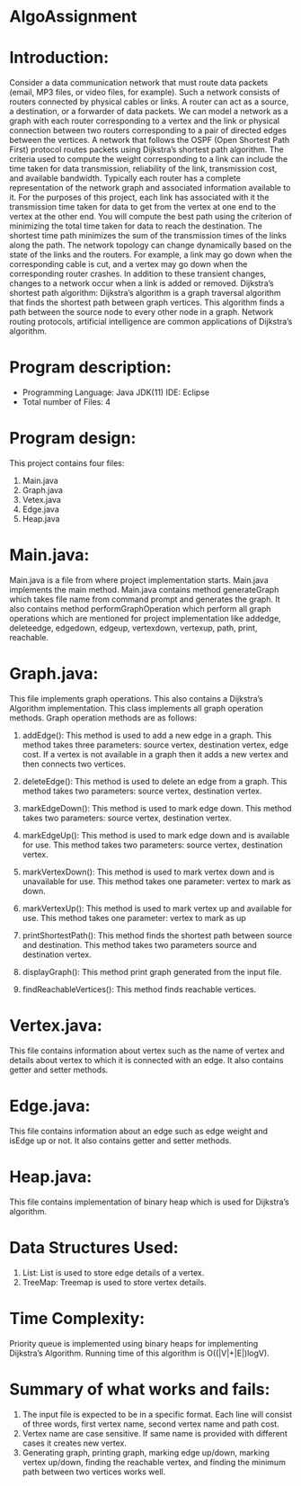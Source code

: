# AlgoAssignment

# Introduction:
Consider a data communication network that must route data packets (email, MP3 files, or video files, for example). Such a network consists of routers connected by physical cables or links. A router can act as a source, a destination, or a forwarder of data packets. We can model a network as a graph with each router corresponding to a vertex and the link or physical connection between two routers corresponding to a pair of directed edges between the vertices. A network that follows the OSPF (Open Shortest Path First) protocol routes packets using Dijkstra’s shortest path algorithm. The criteria used to compute the weight corresponding to a link can include the time taken for data transmission, reliability of the link, transmission cost, and available bandwidth. Typically each router has a complete representation of the network graph and associated information available to it. For the purposes of this project, each link has associated with it the transmission time taken for data to get from the vertex at one end to the vertex at the other end. You will compute the best path using the criterion of minimizing the total time taken for data to reach the destination. The shortest time path minimizes the sum of the transmission times of the links along the path. The network topology can change dynamically based on the state of the links and the routers. For example, a link may go down when the corresponding cable is cut, and a vertex may go down when the corresponding router crashes. In addition to these transient changes, changes to a network occur when a link is added or removed.
Dijkstra’s shortest path algorithm:
Dijkstra’s algorithm is a graph traversal algorithm that finds the shortest path between graph vertices. This algorithm finds a path between the source node to every other node in a graph. Network routing protocols, artificial intelligence are common applications of Dijkstra’s algorithm.

# Program description:
- Programming Language: Java JDK(11) IDE: Eclipse
- Total number of Files: 4

# Program design:

This project contains four files: 
1) Main.java
2) Graph.java 
3) Vetex.java 
4) Edge.java
5) Heap.java

# Main.java: 
Main.java is a file from where project implementation starts. Main.java implements the main method. Main.java contains method generateGraph which takes file name from command prompt and generates the graph. It also contains method performGraphOperation which perform all graph operations which are mentioned for project implementation like addedge, deleteedge, edgedown, edgeup, vertexdown, vertexup, path, print, reachable.

# Graph.java: 
This file implements graph operations. This also contains a Dijkstra’s Algorithm implementation. This class implements all graph operation methods. Graph operation methods are as follows:
1) addEdge(): This method is used to add a new edge in a graph. This method takes three parameters: source vertex, destination vertex, edge cost. If a vertex is not available in a graph then it adds a new vertex and then connects two vertices.
2) deleteEdge(): This method is used to delete an edge from a graph. This method takes two parameters: source vertex, destination vertex.
3) markEdgeDown(): This method is used to mark edge down. This method takes two parameters: source vertex, destination vertex.
4) markEdgeUp(): This method is used to mark edge down and is available for use. This method takes two parameters: source vertex, destination vertex.
5) markVertexDown(): This method is used to mark vertex down and is unavailable for use. This method takes one parameter: vertex to mark as down.
6) markVertexUp(): This method is used to mark vertex up and available for use. This method takes one parameter: vertex to mark as up

7) printShortestPath(): This method finds the shortest path between source and destination. This method takes two parameters source and destination vertex.
8) displayGraph(): This method print graph generated from the input file.
9) findReachableVertices(): This method finds reachable vertices.

# Vertex.java: 
This file contains information about vertex such as the name of vertex and details about vertex to which it is connected with an edge. It also contains getter and setter methods.

# Edge.java: 
This file contains information about an edge such as edge weight and isEdge up or not. It also contains getter and setter methods.

# Heap.java: 
This file contains implementation of binary heap which is used for Dijkstra’s algorithm.

# Data Structures Used:
1) List: List is used to store edge details of a vertex. 
2) TreeMap: Treemap is used to store vertex details.

# Time Complexity:
Priority queue is implemented using binary heaps for implementing Dijkstra’s Algorithm.
Running time of this algorithm is O((|V|+|E|)logV). 

# Summary of what works and fails:
1) The input file is expected to be in a specific format. Each line will consist of three words, first vertex name, second vertex name and path cost.
2) Vertex name are case sensitive. If same name is provided with different cases it creates new vertex.
3) Generating graph, printing graph, marking edge up/down, marking vertex up/down, finding the reachable vertex, and finding the minimum path between two vertices works well.
